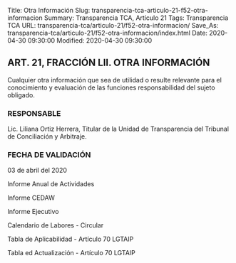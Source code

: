 Title: Otra Información
Slug: transparencia-tca-articulo-21-f52-otra-informacion
Summary: Transparencia TCA, Artículo 21
Tags: Transparencia TCA
URL: transparencia-tca/articulo-21/f52-otra-informacion/
Save_As: transparencia-tca/articulo-21/f52-otra-informacion/index.html
Date: 2020-04-30 09:30:00
Modified: 2020-04-30 09:30:00


## ART. 21, FRACCIÓN LII. OTRA INFORMACIÓN

Cualquier otra información que sea de utilidad o resulte relevante para el conocimiento y evaluación de las funciones responsabilidad del sujeto obligado.


### RESPONSABLE

Lic. Liliana Ortiz Herrera, Titular de la Unidad de Transparencia del Tribunal de Conciliación y Arbitraje.


### FECHA DE VALIDACIÓN

03 de abril del 2020


Informe Anual de Actividades

Informe CEDAW

Informe Ejecutivo

Calendario de Labores - Circular

Tabla de Aplicabilidad - Artículo 70 LGTAIP

Tabla ed Actualización - Artículo 70 LGTAIP




